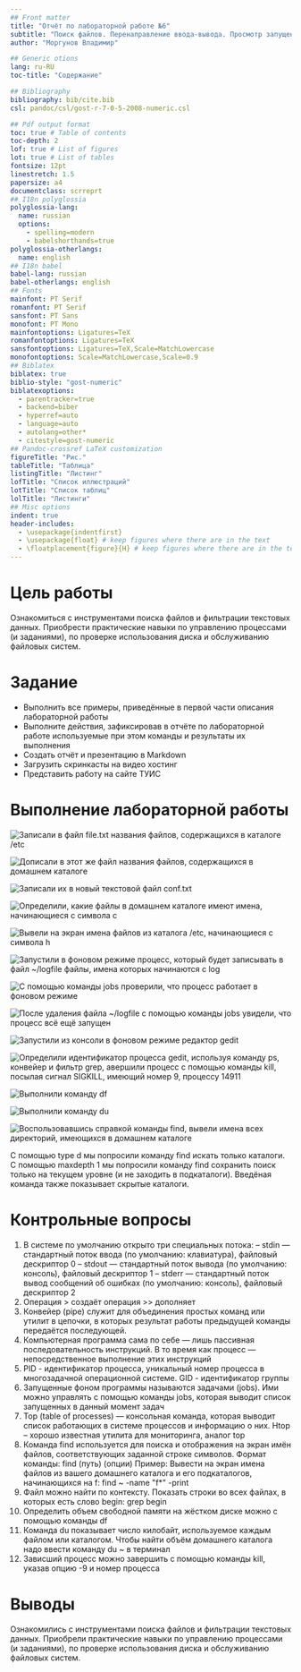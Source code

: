 ```yaml
---
## Front matter
title: "Отчёт по лабораторной работе №6"
subtitle: "Поиск файлов. Перенаправление ввода-вывода. Просмотр запущенных процессов"
author: "Моргунов Владимир"

## Generic otions
lang: ru-RU
toc-title: "Содержание"

## Bibliography
bibliography: bib/cite.bib
csl: pandoc/csl/gost-r-7-0-5-2008-numeric.csl

## Pdf output format
toc: true # Table of contents
toc-depth: 2
lof: true # List of figures
lot: true # List of tables
fontsize: 12pt
linestretch: 1.5
papersize: a4
documentclass: scrreprt
## I18n polyglossia
polyglossia-lang:
  name: russian
  options:
	- spelling=modern
	- babelshorthands=true
polyglossia-otherlangs:
  name: english
## I18n babel
babel-lang: russian
babel-otherlangs: english
## Fonts
mainfont: PT Serif
romanfont: PT Serif
sansfont: PT Sans
monofont: PT Mono
mainfontoptions: Ligatures=TeX
romanfontoptions: Ligatures=TeX
sansfontoptions: Ligatures=TeX,Scale=MatchLowercase
monofontoptions: Scale=MatchLowercase,Scale=0.9
## Biblatex
biblatex: true
biblio-style: "gost-numeric"
biblatexoptions:
  - parentracker=true
  - backend=biber
  - hyperref=auto
  - language=auto
  - autolang=other*
  - citestyle=gost-numeric
## Pandoc-crossref LaTeX customization
figureTitle: "Рис."
tableTitle: "Таблица"
listingTitle: "Листинг"
lofTitle: "Список иллюстраций"
lotTitle: "Список таблиц"
lolTitle: "Листинги"
## Misc options
indent: true
header-includes:
  - \usepackage{indentfirst}
  - \usepackage{float} # keep figures where there are in the text
  - \floatplacement{figure}{H} # keep figures where there are in the text
---
```


# Цель работы

Ознакомиться с инструментами поиска файлов и фильтрации текстовых данных. Приобрести практические навыки по управлению процессами (и заданиями), по проверке использования диска и обслуживанию файловых систем.

# Задание

- Выполнить все примеры, приведённые в первой части описания лабораторной работы
- Выполните действия, зафиксировав в отчёте по лабораторной работе используемые при этом команды и результаты их выполнения
- Создать отчёт и презентацию в Markdown
- Загрузить скринкасты на видео хостинг
- Представить работу на сайте ТУИС

# Выполнение лабораторной работы

![Записали в файл file.txt названия файлов, содержащихся в каталоге /etc](image/1.png)

![Дописали в этот же файл названия файлов, содержащихся в домашнем каталоге](image/2.png)

![Записали их в новый текстовой файл conf.txt](image/3.png)

![Определили, какие файлы в домашнем каталоге имеют имена, начинающиеся с символа c](image/4.png)

![Вывели на экран имена файлов из каталога /etc, начинающиеся с символа h](image/5.png)

![Запустили в фоновом режиме процесс, который будет записывать в файл ~/logfile файлы, имена которых начинаются с log](image/6.png)

![С помощью команды jobs проверили, что процесс работает в фоновом режиме](image/7.png)

![После удаления файла ~/logfile с помощью команды jobs увидели, что процесс всё ещё запущен](image/8.png)

![Запустили из консоли в фоновом режиме редактор gedit](image/9.png)

![Определили идентификатор процесса gedit, используя команду ps, конвейер и фильтр grep, авершили процесс с помощью команды kill, посылая сигнал SIGKILL, имеющий номер 9, процессу 14911](image/10.png)

![Выполнили команду df](image/11.png)

![Выполнили команду du](image/12.png)

![Воспользовавшись справкой команды find, вывели имена всех директорий, имеющихся в домашнем каталоге](image/13.png)

С помощью type d мы попросили команду find искать только каталоги.
С помощью maxdepth 1 мы попросили команду find сохранить поиск только на текущем уровне (и не заходить в подкаталоги).
Введёная команда также показывает скрытые каталоги.

# Контрольные вопросы

1. В системе по умолчанию открыто три специальных потока:
– stdin — стандартный поток ввода (по умолчанию: клавиатура), файловый дескриптор 0
– stdout — стандартный поток вывода (по умолчанию: консоль), файловый дескриптор 1
– stderr — стандартный поток вывод сообщений об ошибках (по умолчанию: консоль), файловый дескриптор 2
2. Операция > создаёт операция >> дополняет
3. Конвейер (pipe) служит для объединения простых команд или утилит в цепочки, в которых результат работы предыдущей команды передаётся последующей.
4. Компьютерная программа сама по себе — лишь пассивная последовательность инструкций. В то время как процесс — непосредственное выполнение этих инструкций
5. PID - идентификатор процесса, уникальный номер процесса в многозадачной операционной системе. GID - идентификатор группы
6. Запущенные фоном программы называются задачами (jobs). Ими можно управлять с помощью команды jobs, которая выводит список запущенных в данный момент задач
7. Top (table of processes) — консольная команда, которая выводит список работающих в системе процессов и информацию о них. Htop – хорошо известная утилита для мониторинга, аналог top
8. Команда find используется для поиска и отображения на экран имён файлов, соответствующих заданной строке символов. Формат команды: find (путь) (опции)
Пример:
Вывести на экран имена файлов из вашего домашнего каталога и его подкаталогов, начинающихся на f: find ~ -name "f*" -print
9. Файл можно найти по контексту. Показать строки во всех файлах, в которых есть слово begin: grep begin
10. Определить объем свободной памяти на жёстком диске можно с помощью команды df
11. Команда du показывает число килобайт, используемое каждым файлом или каталогом. Чтобы найти объём домашнего каталога надо ввести команду du ~ в терминал
12. Зависший процесс можно завершить с помощью команды kill, указав опцию -9 и номер процесса

# Выводы

Ознакомились с инструментами поиска файлов и фильтрации текстовых данных. Приобрели практические навыки по управлению процессами (и заданиями), по проверке использования диска и обслуживанию файловых систем.
